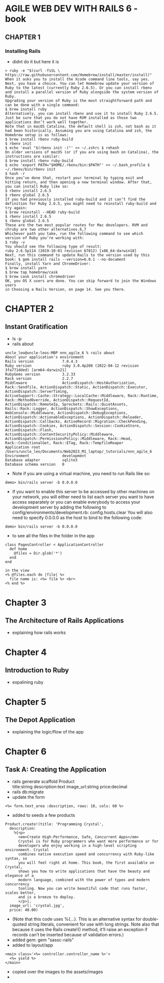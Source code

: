 # AGILE WEB DEV WITH RAILS 6 - book

## CHAPTER 1
### Installing Rails
- didnt do it but here it is
```
> ruby -e "$(curl -fsSL \ https://raw.githubusercontent.com/Homebrew/install/master/install)"
When it asks you to install the Xcode command line tools, say yes.
Next, you have a choice. You can let Homebrew update your version of Ruby to the latest (currently Ruby 2.6.5). Or you can install rbenv and install a parallel version of Ruby alongside the system version of Ruby.
Upgrading your version of Ruby is the most straightforward path and can be done with a single command:
$ brew install ruby
Alternatively, you can install rbenv and use it to install Ruby 2.6.5. Just be sure that you do not have RVM installed as those two applications don’t work well together.
Note that in macOS Catalina, the default shell is zsh, not bash as it had been historically. Assuming you are using Catalina and zsh, the Homebrew setup is as follows:
$ brew install rbenv ruby-build
$ rbenv init
$ echo 'eval "$(rbenv init -)"' >> ~/.zshrc $ rehash
On older versions of macOS (or if you are using bash on Catalina), the instructions are similar:
$ brew install rbenv ruby-build
$ echo 'export PATH="$HOME/.rbenv/bin:$PATH"' >> ~/.bash_profile $ ~/.rbenv/bin/rbenv init
$ hash -r
Once you’ve done that, restart your terminal by typing exit and hitting return, and then opening a new terminal window. After that, you can install Ruby like so:
$ rbenv install 2.6.5
$ rbenv global 2.6.5
If you had previously installed ruby-build and it can’t find the definition for Ruby 2.6.5, you might need to reinstall ruby-build and try again:
$ brew reinstall --HEAD ruby-build
$ rbenv install 2.6.5
$ rbenv global 2.6.5
These are the two most popular routes for Mac developers. RVM and chruby are two other alternatives.6,7
Whichever path you take, run the following command to see which version of Ruby you’re working with:
$ ruby -v
You should see the following type of result:
ruby 2.6.5p114 (2019-10-01 revision 67812) [x86_64-darwin18]
Next, run this command to update Rails to the version used by this book: $ gem install rails --version=6.0.1 --no-document
Finally, install Yarn and ChromeDriver:
$ brew install yarn
$ brew tap homebrew/cask
$ brew cask install chromedriver
OK, you OS X users are done. You can skip forward to join the Windows users
in Choosing a Rails Version, on page 14. See you there.
```

# CHAPTER 2
## Instant Gratification
- ls -p
- rails about
```
uncle_leo@uncle-leos-MBP nnn_agile_6 % rails about
About your application's environment
Rails version             7.0.4.3
Ruby version              ruby 3.0.4p208 (2022-04-12 revision 3fa771dded) [arm64-darwin21]
RubyGems version          3.2.33
Rack version              2.2.7
Middleware                ActionDispatch::HostAuthorization, Rack::Sendfile, ActionDispatch::Static, ActionDispatch::Executor, ActionDispatch::ServerTiming, ActiveSupport::Cache::Strategy::LocalCache::Middleware, Rack::Runtime, Rack::MethodOverride, ActionDispatch::RequestId, ActionDispatch::RemoteIp, Sprockets::Rails::QuietAssets, Rails::Rack::Logger, ActionDispatch::ShowExceptions, WebConsole::Middleware, ActionDispatch::DebugExceptions, ActionDispatch::ActionableExceptions, ActionDispatch::Reloader, ActionDispatch::Callbacks, ActiveRecord::Migration::CheckPending, ActionDispatch::Cookies, ActionDispatch::Session::CookieStore, ActionDispatch::Flash, ActionDispatch::ContentSecurityPolicy::Middleware, ActionDispatch::PermissionsPolicy::Middleware, Rack::Head, Rack::ConditionalGet, Rack::ETag, Rack::TempfileReaper
Application root          /Users/uncle_leo/Documents/Web2023_M1_laptop/_tutorials/nnn_agile_6
Environment               development
Database adapter          sqlite3
Database schema version   0
```

- Note if you are using a virtual machine, you need to run Rails like so:
```
demo> bin/rails server -b 0.0.0.0
```

- If you want to enable this server to be accessed by other machines on your network, you will either need to list each server you want to have access separately or you can enable everybody to access your development server by adding the following to config/environments/development.rb:
config.hosts.clear
You will also need to specify 0.0.0.0 as the host to bind to the following code: 
```
demo> bin/rails server -b 0.0.0.0
```

- to see all the files in the folder in the app
```
class PagesController < ApplicationController
  def home
    @files = Dir.glob('*')
  end
end

in the view
<% @files.each do |file| %>
  file name is: <%= file %> <br>
<% end %>
```

# Chapter 3
## The Architecture of Rails Applications
- explaining how rails works

# Chapter 4
## Introduction to Ruby
- expalining ruby

# Chapter 5
## The Depot Application
- explaining the logic/flow of the app

# Chapter 6
## Task A: Creating the Application
- rails generate scaffold Product \
         title:string description:text image_url:string price:decimal
- rails db:migrate
- update the form
```
<%= form.text_area :description, rows: 10, cols: 60 %>
```         
- added to seeds a few products
```
Product.create!(title: 'Programming Crystal',
  description:
    %{<p>
      <em>Create High-Performance, Safe, Concurrent Apps</em>
      Crystal is for Ruby programmers who want more performance or for 
      developers who enjoy working in a high-level scripting environment. Crystal 
      combines native execution speed and concurrency with Ruby-like syntax, so 
      you will feel right at home. This book, the first available on Crystal, 
      shows you how to write applications that have the beauty and elegance of a 
      modern language, combined with the power of types and modern concurrency 
      tooling. Now you can write beautiful code that runs faster, scales better, 
      and is a breeze to deploy.
      </p>},
  image_url: 'crystal.jpg',
  price: 40.00)
```
- (Note that this code uses %{...}. This is an alternative syntax for double- quoted string literals, convenient for use with long strings. Note also that because it uses the Rails create!() method, it’ll raise an exception if records can’t be inserted because of validation errors.)
- added gem: gem "sassc-rails"
- added to layout/app
```
<main class='<%= controller.controller_name %>'> 
  <%= yield %>
</main>
```
- copied over the images to the assets/images
- 
